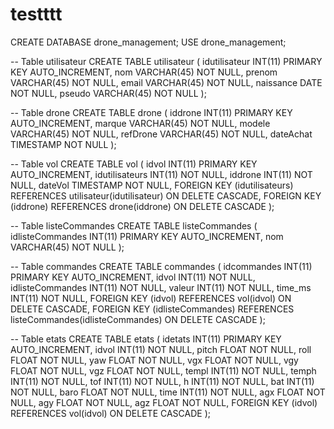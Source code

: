 # testttt
CREATE DATABASE drone_management;
USE drone_management;

-- Table utilisateur
CREATE TABLE utilisateur (
    idutilisateur INT(11) PRIMARY KEY AUTO_INCREMENT,
    nom VARCHAR(45) NOT NULL,
    prenom VARCHAR(45) NOT NULL,
    email VARCHAR(45) NOT NULL,
    naissance DATE NOT NULL,
    pseudo VARCHAR(45) NOT NULL
);

-- Table drone
CREATE TABLE drone (
    iddrone INT(11) PRIMARY KEY AUTO_INCREMENT,
    marque VARCHAR(45) NOT NULL,
    modele VARCHAR(45) NOT NULL,
    refDrone VARCHAR(45) NOT NULL,
    dateAchat TIMESTAMP NOT NULL
);

-- Table vol
CREATE TABLE vol (
    idvol INT(11) PRIMARY KEY AUTO_INCREMENT,
    idutilisateurs INT(11) NOT NULL,
    iddrone INT(11) NOT NULL,
    dateVol TIMESTAMP NOT NULL,
    FOREIGN KEY (idutilisateurs) REFERENCES utilisateur(idutilisateur) ON DELETE CASCADE,
    FOREIGN KEY (iddrone) REFERENCES drone(iddrone) ON DELETE CASCADE
);

-- Table listeCommandes
CREATE TABLE listeCommandes (
    idlisteCommandes INT(11) PRIMARY KEY AUTO_INCREMENT,
    nom VARCHAR(45) NOT NULL
);

-- Table commandes
CREATE TABLE commandes (
    idcommandes INT(11) PRIMARY KEY AUTO_INCREMENT,
    idvol INT(11) NOT NULL,
    idlisteCommandes INT(11) NOT NULL,
    valeur INT(11) NOT NULL,
    time_ms INT(11) NOT NULL,
    FOREIGN KEY (idvol) REFERENCES vol(idvol) ON DELETE CASCADE,
    FOREIGN KEY (idlisteCommandes) REFERENCES listeCommandes(idlisteCommandes) ON DELETE CASCADE
);

-- Table etats
CREATE TABLE etats (
    idetats INT(11) PRIMARY KEY AUTO_INCREMENT,
    idvol INT(11) NOT NULL,
    pitch FLOAT NOT NULL,
    roll FLOAT NOT NULL,
    yaw FLOAT NOT NULL,
    vgx FLOAT NOT NULL,
    vgy FLOAT NOT NULL,
    vgz FLOAT NOT NULL,
    templ INT(11) NOT NULL,
    temph INT(11) NOT NULL,
    tof INT(11) NOT NULL,
    h INT(11) NOT NULL,
    bat INT(11) NOT NULL,
    baro FLOAT NOT NULL,
    time INT(11) NOT NULL,
    agx FLOAT NOT NULL,
    agy FLOAT NOT NULL,
    agz FLOAT NOT NULL,
    FOREIGN KEY (idvol) REFERENCES vol(idvol) ON DELETE CASCADE
);
